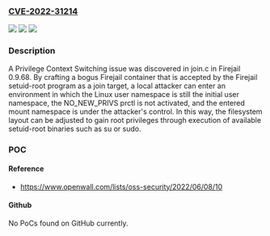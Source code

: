 ### [CVE-2022-31214](https://cve.mitre.org/cgi-bin/cvename.cgi?name=CVE-2022-31214)
![](https://img.shields.io/static/v1?label=Product&message=n%2Fa&color=blue)
![](https://img.shields.io/static/v1?label=Version&message=n%2Fa&color=blue)
![](https://img.shields.io/static/v1?label=Vulnerability&message=n%2Fa&color=brighgreen)

### Description

A Privilege Context Switching issue was discovered in join.c in Firejail 0.9.68. By crafting a bogus Firejail container that is accepted by the Firejail setuid-root program as a join target, a local attacker can enter an environment in which the Linux user namespace is still the initial user namespace, the NO_NEW_PRIVS prctl is not activated, and the entered mount namespace is under the attacker's control. In this way, the filesystem layout can be adjusted to gain root privileges through execution of available setuid-root binaries such as su or sudo.

### POC

#### Reference
- https://www.openwall.com/lists/oss-security/2022/06/08/10

#### Github
No PoCs found on GitHub currently.

